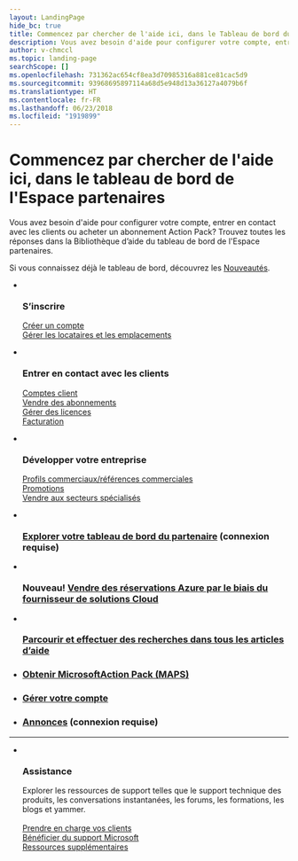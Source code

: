 ```yaml
---
layout: LandingPage
hide_bc: true
title: Commencez par chercher de l'aide ici, dans le Tableau de bord du partenaire
description: Vous avez besoin d'aide pour configurer votre compte, entrer en contact avec les clients ou acheter un abonnement Action Pack? Trouvez toutes les réponses dans la Bibliothèque d’aide du Tableau de bord du partenaire.
author: v-chmccl
ms.topic: landing-page
searchScope: []
ms.openlocfilehash: 731362ac654cf8ea3d70985316a881ce81cac5d9
ms.sourcegitcommit: 93968695897114a68d5e948d13a36127a4079b6f
ms.translationtype: HT
ms.contentlocale: fr-FR
ms.lasthandoff: 06/23/2018
ms.locfileid: "1919899"
---
```

# <a name="start-here-for-help-with-partner-center-dashboard"></a>Commencez par chercher de l'aide ici, dans le tableau de bord de l'Espace partenaires

Vous avez besoin d'aide pour configurer votre compte, entrer en contact avec les clients ou acheter un abonnement Action Pack? Trouvez toutes les réponses dans la Bibliothèque d’aide du tableau de bord de l'Espace partenaires.

Si vous connaissez déjà le tableau de bord, découvrez les [Nouveautés](/partner-center/whats-new-in-pc).

<ul id="products1" class="cardsC cols cols3 panelContent singlePanelContent">
    <li>
        <div class="cardSize">
            <div class="cardPadding">
                <div class="card">
                    <div class="cardImageOuter">
                        <div class="cardImage bgdAccent1">
                            <img alt="" src="https://docs.microsoft.com/media/illustrations/sql-get-started-understand.svg" data-linktype="external">
                        </div>
                    </div>
                    <div class="cardText">
                        <h3>S’inscrire</h3>
                        <p><a href="/partner-center/mpn-create-a-partner-center-account">Créer un compte</a><br /><a href="/partner-center/azure-active-directory-tenants-and-partner-center">Gérer les locataires et les emplacements</a></p>
                    </div>
                </div>
            </div>
        </div>
    </li>
    <li>
        <div class="cardSize">
            <div class="cardPadding">
                <div class="card">
                    <div class="cardImageOuter">
                        <div class="cardImage bgdAccent1">
                            <img alt="" src="https://docs.microsoft.com/media/illustrations/virtualization-hperv-server-community.svg" data-linktype="external">
                        </div>
                    </div>
                    <div class="cardText">
                        <h3>Entrer en contact avec les clients</h3>
                        <p><a href="/partner-center/customer-accounts">Comptes client</a><br /><a href="/partner-center/customer-subscriptions">Vendre des abonnements</a><br /><a href="/partner-center/assign-licenses-to-users">Gérer des licences</a><br /><a href="/partner-center/billing">Facturation</a></p>
                    </div>
                </div>
            </div>
        </div>
    </li>
    <li>
        <div class="cardSize">
            <div class="cardPadding">
                <div class="card">
                    <div class="cardImageOuter">
                        <div class="cardImage bgdAccent1">
                            <img alt="" src="https://docs.microsoft.com/media/illustrations/biztalk-get-started-scenarios.svg" data-linktype="external">
                        </div>
                    </div>
                    <div class="cardText">
                        <h3>Développer votre entreprise</h3>
                        <p><a href="/partner-center/referrals">Profils commerciaux/références commerciales</a><br /><a href="/partner-center/promotions">Promotions</a><br /><a href="/partner-center/get-special-pricing-for-offers">Vendre aux secteurs spécialisés</a></p>
                    </div>
                </div>
            </div>
        </div>
    </li>
</ul>

<ul id="products2" class="cardsF cols cols3 panelContent singlePanelContent">
    <li>
        <div class="cardSize">
            <div class="cardPadding">
                <div class="card">
                    <div class="cardImageOuter">
                        <div class="cardImage">
                            <img alt="" src="https://docs.microsoft.com/media/common/i_portal.svg" data-linktype="external">
                        </div>
                    </div>
                    <div class="cardText">
                        <h3><a href="https://partnercenter.microsoft.com/pcv/redirect?authenticate=true&redirect=%2Fdashboard%2Foverview">Explorer votre tableau de bord du partenaire</a> (connexion requise)</h3>
                    </div>
                </div>
            </div>
        </div>
    </li>
    <li>
        <div class="cardSize">
            <div class="cardPadding">
                <div class="card">
                    <div class="cardImageOuter">
                        <div class="cardImage">
                            <img alt="" src="https://docs.microsoft.com/media/common/i_vmm-cloud.svg" data-linktype="external">
                        </div>
                    </div>
                    <div class="cardText">
                        <h3>Nouveau! <a href="/partner-center/azure-ri-server-subscriptions">Vendre des réservations Azure par le biais du fournisseur de solutions Cloud</a></h3>
                    </div>
                </div>
            </div>
        </div>
    </li>
    <li>
        <div class="cardSize">
            <div class="cardPadding">
                <div class="card">
                    <div class="cardImageOuter">
                        <div class="cardImage">
                            <img alt="" src="https://docs.microsoft.com/media/common/i_form.svg" data-linktype="external">
                        </div>
                    </div>
                    <div class="cardText">
                        <h3><a href="/partner-center/">Parcourir et effectuer des recherches dans tous les articles d’aide</a></h3>
                    </div>
                </div>
            </div>
        </div>
    </li>
    <li>
        <div class="cardSize">
            <div class="cardPadding">
                <div class="card">
                    <div class="cardText">
                        <h3><a href="/partner-center/mpn-get-action-pack">Obtenir MicrosoftAction Pack (MAPS)</a></h3>
                    </div>
                </div>
            </div>
        </div>
    </li>
    <li>
        <div class="cardSize">
            <div class="cardPadding">
                <div class="card">
                    <div class="cardText">
                        <h3><a href="/partner-center/partner-center-account-setup">Gérer votre compte</a></h3>
                    </div>
                </div>
            </div>
        </div>
    </li>
    <li>
        <div class="cardSize">
            <div class="cardPadding">
                <div class="card">
                    <div class="cardText">
                        <h3><a href="https://partnercenter.microsoft.com/pcv/announcements">Annonces</a> (connexion requise)</h3>
                    </div>
                </div>
            </div>
        </div>
    </li>
</ul>
<hr />

<ul id="products3" class="cardsF cols cols3 panelContent singlePanelContent">
    <li>
        <div class="cardSize">
            <div class="cardPadding">
                <div class="card">
                    <div class="cardImageOuter">
                        <div class="cardImage">
                            <img class="x-hidden-focus" alt="" src="https://docs.microsoft.com/media/common/i_support.svg" data-linktype="external">
                        </div>
                    </div>
                    <div class="cardText">
                        <h3>Assistance</h3>
                        <p>Explorer les ressources de support telles que le support technique des produits, les conversations instantanées, les forums, les formations, les blogs et yammer.<br /><br /><a href="/partner-center/customer-support">Prendre en charge vos clients</a><br /><a href="/partner-center/support-from-microsoft">Bénéficier du support Microsoft</a><br /><a href="https://partnercenter.microsoft.com/partner/support">Ressources supplémentaires</a></p>
                    </div>
                </div>
            </div>
        </div>
    </li>
</ul>
